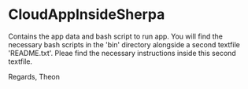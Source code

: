 # CloudAppInsideSherpa
Contains the app data and bash script to run app. 
You will find the necessary bash scripts in the 'bin' directory alongside a second textfile 'README.txt'. 
Pleae find the necessary instructions inside this second textfile. 

Regards,
Theon
